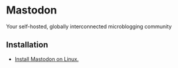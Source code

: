 # Mastodon

Your self-hosted, globally interconnected microblogging community

## Installation

- [Install Mastodon on Linux.](https://www.libexplainer.com/mastodon/mastodon/mastodon_installation.html#linux)

